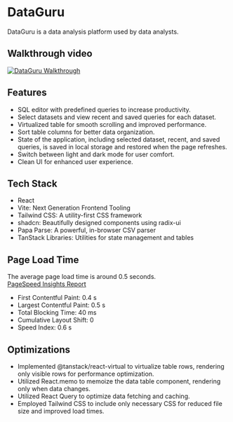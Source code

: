 # DataGuru

DataGuru is a data analysis platform used by data analysts.

## Walkthrough video

[![DataGuru Walkthrough](https://img.youtube.com/vi/uEYL1TgOQug/0.jpg)](https://www.youtube.com/watch?v=uEYL1TgOQug)

## Features

- SQL editor with predefined queries to increase productivity.
- Select datasets and view recent and saved queries for each dataset.
- Virtualized table for smooth scrolling and improved performance.
- Sort table columns for better data organization.
- State of the application, including selected dataset, recent, and saved queries, is saved in local storage and restored when the page refreshes.
- Switch between light and dark mode for user comfort.
- Clean UI for enhanced user experience.

## Tech Stack

- React
- Vite: Next Generation Frontend Tooling
- Tailwind CSS: A utility-first CSS framework
- shadcn: Beautifully designed components using radix-ui
- Papa Parse: A powerful, in-browser CSV parser
- TanStack Libraries: Utilities for state management and tables

## Page Load Time

The average page load time is around 0.5 seconds. <br>
[PageSpeed Insights Report](https://pagespeed.web.dev/analysis/https-www-tusharmoraye-com-DataGuru/xwypygiw45?form_factor=desktop)

- First Contentful Paint: 0.4 s
- Largest Contentful Paint: 0.5 s
- Total Blocking Time: 40 ms
- Cumulative Layout Shift: 0
- Speed Index: 0.6 s

## Optimizations

- Implemented @tanstack/react-virtual to virtualize table rows, rendering only visible rows for performance optimization.
- Utilized React.memo to memoize the data table component, rendering only when data changes.
- Utilized React Query to optimize data fetching and caching.
- Employed Tailwind CSS to include only necessary CSS for reduced file size and improved load times.
